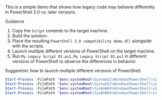 This is a simple demo that shows how legacy code may behavie differently in PowerShell 2.0 vs. later versions.

Guidance
1. Copy the `Script` contents to the target machine.
1. Build the solution.
1. Place the resulting `PowerShell 2.0 compatibility demo.dll` alongside with the scripts.
1. Launch multiple different versions of PowerShell on the target machine.
1. Run `My Legacy Script 01.ps1`..`My Legacy Script 03.ps1` in different versions of PowerShell to observe the differences in behavior.

Suggestion: how to launch multiple different versions of PowerShell.
```PowerShell
Start-Process -FilePath "$env:systemRoot\System32\WindowsPowerShell\v1.0\powershell.exe" -ArgumentList '-noExit'
Start-Process -FilePath "$env:systemRoot\System32\WindowsPowerShell\v1.0\powershell.exe" -ArgumentList '-version 2.0 -noExit'
Start-Process -FilePath "$env:systemRoot\SysWoW64\WindowsPowerShell\v1.0\powershell.exe" -ArgumentList '-noExit'
Start-Process -FilePath "$env:systemRoot\SysWoW64\WindowsPowerShell\v1.0\powershell.exe" -ArgumentList '-version 2.0 -noExit'
```